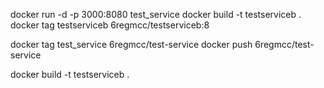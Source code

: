 docker run -d -p 3000:8080 test_service
docker build -t testserviceb .
docker tag testserviceb 6regmcc/testserviceb:8


docker tag test_service 6regmcc/test-service
docker push 6regmcc/test-service 

docker build -t testserviceb .
